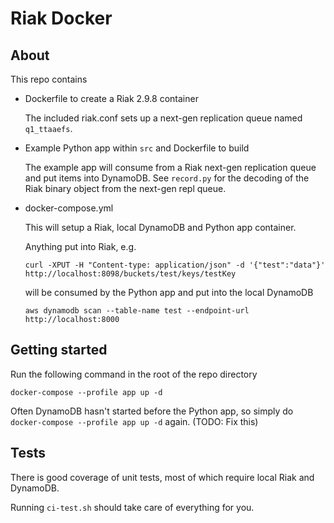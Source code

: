 # Riak Docker

## About

This repo contains
- Dockerfile to create a Riak 2.9.8 container

  The included riak.conf sets up a next-gen replication queue named `q1_ttaaefs`.

- Example Python app within `src` and Dockerfile to build

  The example app will consume from a Riak next-gen replication queue and put items into DynamoDB.
  See `record.py` for the decoding of the Riak binary object from the next-gen repl queue.

- docker-compose.yml

  This will setup a Riak, local DynamoDB and Python app container.

  Anything put into Riak, e.g.
  ```
  curl -XPUT -H "Content-type: application/json" -d '{"test":"data"}' http://localhost:8098/buckets/test/keys/testKey
  ```
  will be consumed by the Python app and put into the local DynamoDB
  ```
  aws dynamodb scan --table-name test --endpoint-url http://localhost:8000
  ```

## Getting started

Run the following command in the root of the repo directory
```
docker-compose --profile app up -d
```
Often DynamoDB hasn't started before the Python app, so simply do `docker-compose --profile app up -d` again.
(TODO: Fix this)

## Tests

There is good coverage of unit tests, most of which require local Riak and DynamoDB.

Running `ci-test.sh` should take care of everything for you.
